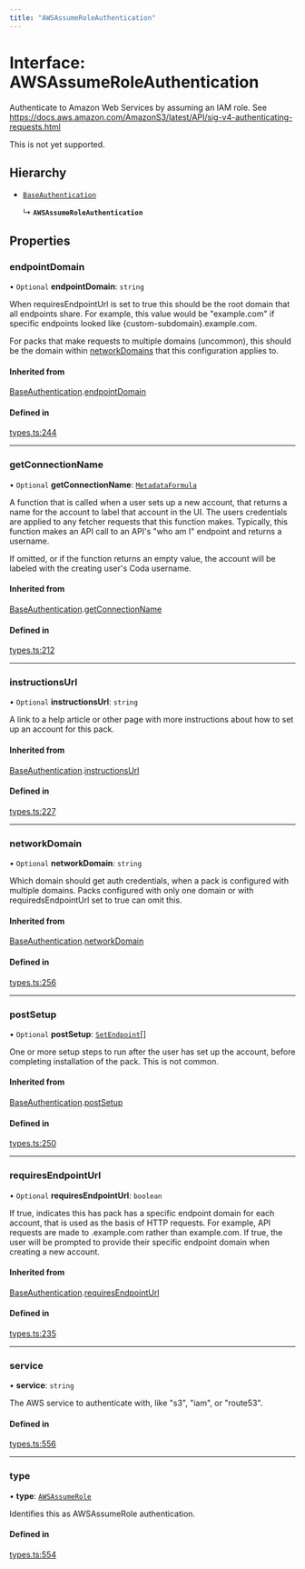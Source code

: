 ```yaml
---
title: "AWSAssumeRoleAuthentication"
---
```

# Interface: AWSAssumeRoleAuthentication

Authenticate to Amazon Web Services by assuming an IAM role.
See https://docs.aws.amazon.com/AmazonS3/latest/API/sig-v4-authenticating-requests.html

This is not yet supported.

## Hierarchy

- [`BaseAuthentication`](BaseAuthentication.md)

  ↳ **`AWSAssumeRoleAuthentication`**

## Properties

### endpointDomain

• `Optional` **endpointDomain**: `string`

When requiresEndpointUrl is set to true this should be the root domain that all endpoints share.
For example, this value would be "example.com" if specific endpoints looked like {custom-subdomain}.example.com.

For packs that make requests to multiple domains (uncommon), this should be the domain within
[networkDomains](PackDefinition.md#networkdomains) that this configuration applies to.

#### Inherited from

[BaseAuthentication](BaseAuthentication.md).[endpointDomain](BaseAuthentication.md#endpointdomain)

#### Defined in

[types.ts:244](https://github.com/coda/packs-sdk/blob/main/types.ts#L244)

___

### getConnectionName

• `Optional` **getConnectionName**: [`MetadataFormula`](../types/MetadataFormula.md)

A function that is called when a user sets up a new account, that returns a name for
the account to label that account in the UI. The users credentials are applied to any
fetcher requests that this function makes. Typically, this function makes an API call
to an API's "who am I" endpoint and returns a username.

If omitted, or if the function returns an empty value, the account will be labeled
with the creating user's Coda username.

#### Inherited from

[BaseAuthentication](BaseAuthentication.md).[getConnectionName](BaseAuthentication.md#getconnectionname)

#### Defined in

[types.ts:212](https://github.com/coda/packs-sdk/blob/main/types.ts#L212)

___

### instructionsUrl

• `Optional` **instructionsUrl**: `string`

A link to a help article or other page with more instructions about how to set up an account for this pack.

#### Inherited from

[BaseAuthentication](BaseAuthentication.md).[instructionsUrl](BaseAuthentication.md#instructionsurl)

#### Defined in

[types.ts:227](https://github.com/coda/packs-sdk/blob/main/types.ts#L227)

___

### networkDomain

• `Optional` **networkDomain**: `string`

Which domain should get auth credentials, when a pack is configured with multiple domains.
Packs configured with only one domain or with requiredsEndpointUrl set to true can omit this.

#### Inherited from

[BaseAuthentication](BaseAuthentication.md).[networkDomain](BaseAuthentication.md#networkdomain)

#### Defined in

[types.ts:256](https://github.com/coda/packs-sdk/blob/main/types.ts#L256)

___

### postSetup

• `Optional` **postSetup**: [`SetEndpoint`](SetEndpoint.md)[]

One or more setup steps to run after the user has set up the account, before completing installation of the pack.
This is not common.

#### Inherited from

[BaseAuthentication](BaseAuthentication.md).[postSetup](BaseAuthentication.md#postsetup)

#### Defined in

[types.ts:250](https://github.com/coda/packs-sdk/blob/main/types.ts#L250)

___

### requiresEndpointUrl

• `Optional` **requiresEndpointUrl**: `boolean`

If true, indicates this has pack has a specific endpoint domain for each account, that is used
as the basis of HTTP requests. For example, API requests are made to <custom-subdomain>.example.com
rather than example.com. If true, the user will be prompted to provide their specific endpoint domain
when creating a new account.

#### Inherited from

[BaseAuthentication](BaseAuthentication.md).[requiresEndpointUrl](BaseAuthentication.md#requiresendpointurl)

#### Defined in

[types.ts:235](https://github.com/coda/packs-sdk/blob/main/types.ts#L235)

___

### service

• **service**: `string`

The AWS service to authenticate with, like "s3", "iam", or "route53".

#### Defined in

[types.ts:556](https://github.com/coda/packs-sdk/blob/main/types.ts#L556)

___

### type

• **type**: [`AWSAssumeRole`](../enums/AuthenticationType.md#awsassumerole)

Identifies this as AWSAssumeRole authentication.

#### Defined in

[types.ts:554](https://github.com/coda/packs-sdk/blob/main/types.ts#L554)
